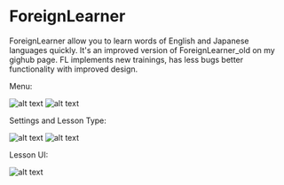 # ForeignLearner
ForeignLearner allow you to learn words of English and Japanese languages quickly.
It's an improved version of ForeignLearner_old on my gighub page. FL implements new trainings, has less bugs better functionality with improved design.

Menu:

![alt text](https://sun9-40.userapi.com/impf/xxS_iinL9WDPhHDG2uq6OdZq0p0s0GR6FaGaSA/iy88f1rXr8M.jpg?size=180x308&quality=96&sign=0b2229a8f25735e59490993d5e2e7b5c&type=album)
![alt text](https://sun9-71.userapi.com/impf/xqVqzCSVqMGryVzy4kvi2QNlBpkytWAdojoEMA/bqLmmhso4nk.jpg?size=180x305&quality=96&sign=df267930c6adb423689ae659e2d97db6&type=album)

Settings and Lesson Type:

![alt text](https://sun9-40.userapi.com/impf/5BD97pjPrTzpnNLuuQZyjMOZi_nweguF8s_hSg/qzOuCP2fT6Y.jpg?size=180x308&quality=96&sign=65c3886844683bf2e57ab19f324b62bf&type=album)
![alt text](https://sun9-59.userapi.com/impf/FpmNiXGbs9ghyNcHcKAbYUUZcl3I0_geSOoDbw/Os_7jI_GSWk.jpg?size=180x307&quality=96&sign=29cd23828d4ed92ae583a1c9cd79dd4b&type=album)

Lesson UI:

![alt text](https://sun9-38.userapi.com/impf/VAIZ19MiMqoF6o2rwkjaU7YXOwUCM8ZtFVRDMw/l0LbNf8hcDg.jpg?size=180x306&quality=96&sign=b5b1675526dd466b529911d3291fce85&type=album)
